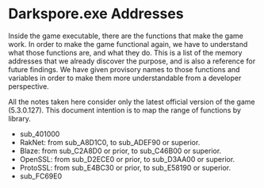 # Darkspore.exe Addresses
Inside the game executable, there are the functions that make the game work. In order to make the game functional again, we have to understand what those functions are, and what they do. This is a list of the memory addresses that we already discover the purpose, and is also a reference for future findings. We have given provisory names to those functions and variables in order to make them more understandable from a developer perspective.

All the notes taken here consider only the latest official version of the game (5.3.0.127). This document intention is to map the range of functions by library.

- sub_401000
- RakNet: from sub_A8D1C0, to sub_ADEF90 or superior.
- Blaze: from sub_C2A8D0 or prior, to sub_C46B00 or superior.
- OpenSSL: from sub_D2ECE0 or prior, to sub_D3AA00 or superior.
- ProtoSSL: from sub_E4BC30 or prior, to sub_E58190 or superior.
- sub_FC69E0
